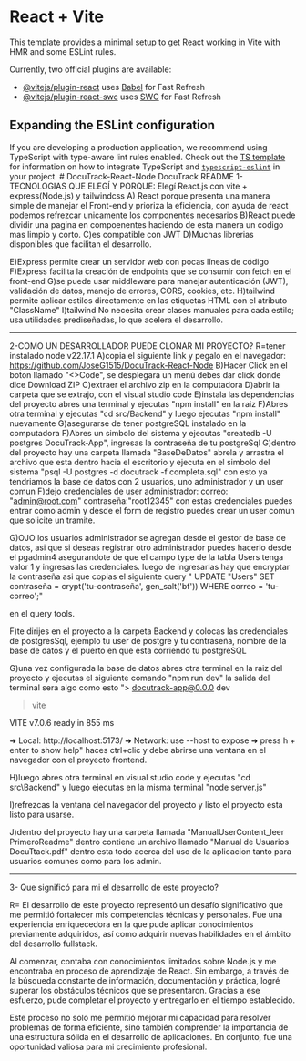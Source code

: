 # React + Vite

This template provides a minimal setup to get React working in Vite with HMR and some ESLint rules.

Currently, two official plugins are available:

- [@vitejs/plugin-react](https://github.com/vitejs/vite-plugin-react/blob/main/packages/plugin-react) uses [Babel](https://babeljs.io/) for Fast Refresh
- [@vitejs/plugin-react-swc](https://github.com/vitejs/vite-plugin-react/blob/main/packages/plugin-react-swc) uses [SWC](https://swc.rs/) for Fast Refresh

## Expanding the ESLint configuration

If you are developing a production application, we recommend using TypeScript with type-aware lint rules enabled. Check out the [TS template](https://github.com/vitejs/vite/tree/main/packages/create-vite/template-react-ts) for information on how to integrate TypeScript and [`typescript-eslint`](https://typescript-eslint.io) in your project.
#   D o c u T r a c k - R e a c t - N o d e 
 
 
DocuTrack README
1- TECNOLOGIAS QUE ELEGÍ Y PORQUE: Elegí React.js con vite + express(Node.js) y tailwindcss
A) React porque presenta una manera simple de manejar el Front-end  y prioriza la eficiencia, con ayuda de react podemos refrezcar unicamente los componentes necesarios
B)React puede dividir una pagina en compoenentes haciendo de esta manera un codigo mas limpio y corto. 
C)es compatible con JWT 
D)Muchas librerias disponibles que facilitan el desarrollo.

E)Express permite crear un servidor web con pocas líneas de código
F)Express facilita la creación de endpoints que se consumir con fetch en el front-end
G)se puede usar middleware para manejar autenticación (JWT), validación de datos, manejo de errores, CORS, cookies, etc.
H)tailwind permite aplicar estilos directamente en las etiquetas HTML con el atributo "ClassName"
I)tailwind No necesita crear clases manuales para cada estilo; usa utilidades prediseñadas, lo que acelera el desarrollo.

************************************************************************************************************

2-COMO UN DESARROLLADOR PUEDE CLONAR MI PROYECTO? 
R=tener instalado node v22.17.1
A)copia el siguiente link y pegalo en el navegador: https://github.com/JoseG1515/DocuTrack-React-Node 
B)Hacer Click en el boton llamado "<>Code", se desplegara un menú debes dar click donde dice Download ZIP
C)extraer el archivo zip en la computadora 
D)abrir la carpeta que se extrajo, con el visual studio code
E)instala las dependencias del proyecto abres una terminal y ejecutas  "npm install" en la raiz 
F)Abres otra terminal y ejecutas "cd src/Backend" y luego ejecutas "npm install" nuevamente
G)asegurarse de tener postgreSQL instalado en la computadora
F)Abres un simbolo del sistema y ejecutas "createdb -U postgres DocuTrack-App", ingresas la contraseña de tu postgreSql
G)dentro del proyecto hay una carpeta llamada "BaseDeDatos" abrela y arrastra el archivo que esta dentro hacia el escritorio y ejecuta en el simbolo del sistema "psql -U postgres -d docutrack -f completa.sql" con esto ya tendriamos la base de datos con 2 usuarios, uno administrador y un user comun
F)dejo credenciales de user administrador: correo: "admin@root.com" contraseña:"root12345" con estas credenciales puedes entrar como admin y desde el form de registro puedes crear un user comun que solicite un tramite. 

G)OJO los usuarios administrador se agregan desde el gestor de base de datos, asi que si deseas registrar otro administrador puedes hacerlo desde el pgadmin4 asegurandote de que el campo type de la tabla Users tenga valor 1 y ingresas las credenciales. luego de ingresarlas hay que encryptar la contraseña asi que copias el siguiente query 
" UPDATE "Users"
SET contraseña = crypt('tu-contraseña', gen_salt('bf'))
WHERE correo = 'tu-correo';" 

en el query tools.  

F)te dirijes en el proyecto a la carpeta Backend y colocas las credenciales de postgresSql, ejemplo tu user de postgre y tu contraseña, nombre de la base de datos y el puerto en que esta corriendo tu postgreSQL

G)una vez configurada la base de datos abres otra terminal en la raiz del proyecto y ejecutas el siguiente comando "npm run dev" la salida del terminal sera algo como esto "> docutrack-app@0.0.0 dev
> vite


  VITE v7.0.6  ready in 855 ms

  ➜  Local:   http://localhost:5173/
  ➜  Network: use --host to expose
  ➜  press h + enter to show help"
haces ctrl+clic y debe abrirse una ventana en el navegador con el proyecto frontend. 

H)luego abres otra terminal en visual studio code y ejecutas "cd src\Backend" y luego ejecutas en la misma terminal "node server.js" 
 
I)refrezcas la ventana del navegador del proyecto y listo el proyecto esta listo para usarse. 

J)dentro del proyecto hay una carpeta llamada "ManualUserContent_leer PrimeroReadme" dentro contiene un archivo llamado "Manual de Usuarios DocuTtack.pdf" dentro esta todo acerca del uso de la aplicacion tanto para usuarios comunes como para los admin.
************************************************************************************************************

3- Que significó para mi el desarrollo de este proyecto? 

R= El desarrollo de este proyecto representó un desafío significativo que me permitió fortalecer mis competencias técnicas y personales. Fue una experiencia enriquecedora en la que pude aplicar conocimientos previamente adquiridos, así como adquirir nuevas habilidades en el ámbito del desarrollo fullstack.

Al comenzar, contaba con conocimientos limitados sobre Node.js y me encontraba en proceso de aprendizaje de React. Sin embargo, a través de la búsqueda constante de información, documentación y práctica, logré superar los obstáculos técnicos que se presentaron. Gracias a ese esfuerzo, pude completar el proyecto y entregarlo en el tiempo establecido.

Este proceso no solo me permitió mejorar mi capacidad para resolver problemas de forma eficiente, sino también comprender la importancia de una estructura sólida en el desarrollo de aplicaciones. En conjunto, fue una oportunidad valiosa para mi crecimiento profesional.
